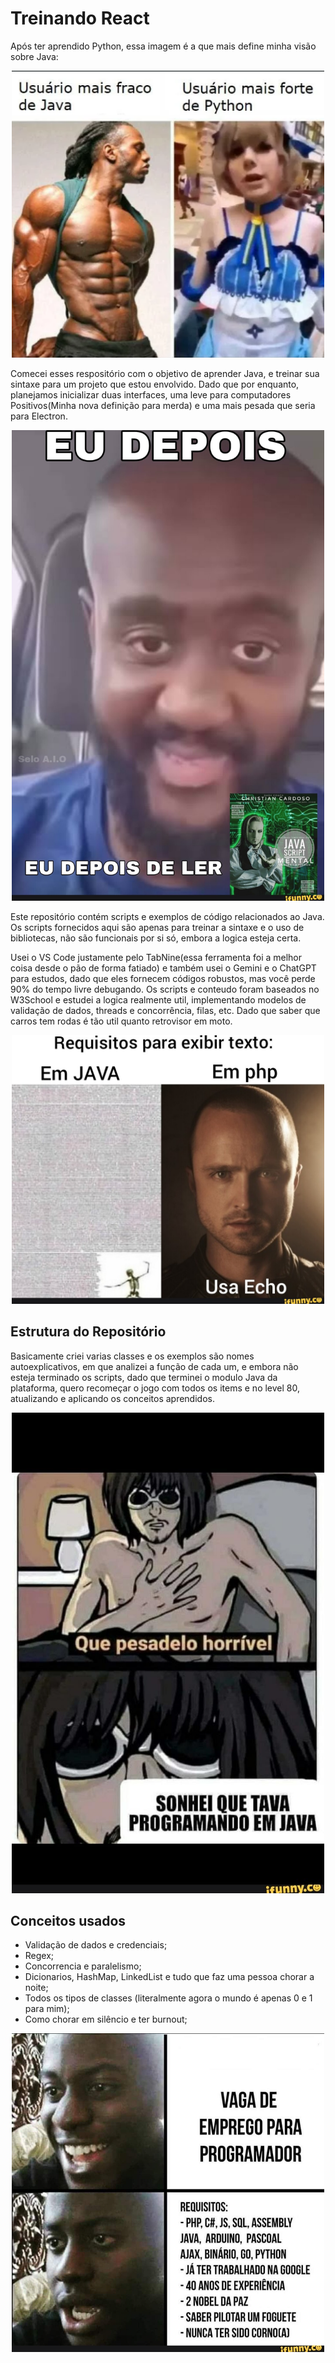 # Treinando React

Após ter aprendido Python, essa imagem é a que mais define minha visão sobre Java:
<div align="center">
  <img src="./readmeAssets/1.jpeg" width="500" alt="Me Mata Vai">
</div>
 
Comecei esses respositório com o objetivo de aprender Java, e treinar sua sintaxe para um projeto que estou envolvido. Dado que por enquanto, planejamos inicializar duas interfaces, uma leve para computadores Positivos(Minha nova definição para merda)  e uma mais pesada que seria para Electron.
<div align="center">
  <img src="./readmeAssets/2.jpeg" width="500" alt="Estou sentindo coringações">
</div>
 
Este repositório contém scripts e exemplos de código relacionados ao Java. Os scripts fornecidos aqui são apenas para treinar a sintaxe e o uso de bibliotecas, não são funcionais por si só, embora a logica esteja certa. 

Usei o VS Code justamente pelo TabNine(essa ferramenta foi a melhor coisa desde o pão de forma fatiado) e também usei o Gemini e o ChatGPT para estudos, dado que eles fornecem códigos robustos, mas você perde 90% do tempo livre debugando. Os scripts e conteudo foram baseados no W3School e estudei a logica realmente util, implementando modelos de validação de dados, threads e concorrência, filas, etc. Dado que saber que carros tem rodas é tão util quanto retrovisor em moto. 
<div align="center">
  <img src="./readmeAssets/5.jpeg" width="500" alt="Amassa o pão diabo que estou com fome">
</div>

## Estrutura do Repositório

Basicamente criei varias classes e os exemplos são nomes autoexplicativos, em que analizei a função de cada um, e embora não esteja terminado os scripts, dado que terminei o modulo Java da plataforma, quero recomeçar o jogo com todos os items e no level 80, atualizando e aplicando os conceitos aprendidos.
<div align="center">
  <img src="./readmeAssets/3.jpeg" width="500" alt="Amassa o pão diabo que estou com fome">
</div>

## Conceitos usados

- Validação de dados e credenciais;
- Regex;
- Concorrencia e paralelismo;
- Dicionarios, HashMap, LinkedList e tudo que faz uma pessoa chorar a noite;
- Todos os tipos de classes (literalmente agora o mundo é apenas 0 e 1 para mim);
- Como chorar em silêncio e ter burnout;
<div align="center">
  <img src="./readmeAssets/4.jpeg" width="500" alt="Amassa o pão diabo que estou com fome">
</div>